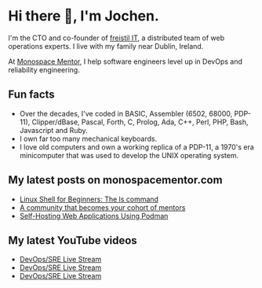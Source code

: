 # Hi there 👋, I'm Jochen.

I'm the CTO and co-founder of [freistil IT](https://www.freistil.it), a distributed team of web operations experts. I live with my family near Dublin, Ireland.

At [Monospace Mentor](https://monospacementor.com), I help software engineers level up in DevOps and reliability engineering.

## Fun facts

- Over the decades, I've coded in BASIC, Assembler (6502, 68000, PDP-11), Clipper/dBase, Pascal, Forth, C, Prolog, Ada, C++, Perl, PHP, Bash, Javascript and Ruby.
- I own far too many mechanical keyboards.
- I love old computers and own a working replica of a PDP-11, a 1970's era minicomputer that was used to develop the UNIX operating system.

## My latest posts on monospacementor.com

<!-- MONOSPACE:START -->
- [Linux Shell for Beginners: The ls command](https://monospacementor.com/2025/05/linux-shell-for-beginners-the-ls-command/)
- [A community that becomes your cohort of mentors](https://monospacementor.com/2025/05/a-community-that-becomes-your-cohort-of-mentors/)
- [Self-Hosting Web Applications Using Podman](https://monospacementor.com/2025/02/self-hosting-web-applications-using-podman/)
<!-- MONOSPACE:END -->

## My latest YouTube videos

<!-- YOUTUBE:START -->
- [DevOps/SRE Live Stream](https://www.youtube.com/watch?v=tBwyiV5Gqvc)
- [DevOps/SRE Live Stream](https://www.youtube.com/watch?v=BjQaJicIPR8)
- [DevOps/SRE Live Stream](https://www.youtube.com/watch?v=WaOt0QPyZbI)
<!-- YOUTUBE:END -->
